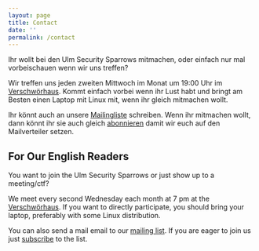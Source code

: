 ```yaml
---
layout: page
title: Contact
date: ''
permalink: /contact
---
```


Ihr wollt bei den Ulm Security Sparrows mitmachen, oder einfach nur mal vorbeischauen wenn wir uns treffen?

Wir treffen uns jeden zweiten Mittwoch im Monat um 19:00 Uhr im [Verschwörhaus](https://verschwoerhaus.de). Kommt einfach vorbei wenn ihr Lust habt und bringt am Besten einen Laptop mit Linux mit, wenn ihr gleich mitmachen wollt.

Ihr könnt auch an unsere [Mailingliste](mailto:ctf@lists.uni-ulm.de) schreiben. Wenn ihr mitmachen wollt, dann könnt ihr sie auch gleich [abonnieren](https://imap.uni-ulm.de/lists/subscribe/ctf) damit wir euch auf den Mailverteiler setzen.

## For Our English Readers

You want to join the Ulm Security Sparrows or just show up to a meeting/ctf?

We meet every second Wednesday each month at 7 pm at the [Verschwörhaus](https://verschwoerhaus.de). If you want to directly participate, you should bring your laptop, preferably with some Linux distribution.

You can also send a mail email to our [mailing list](mailto:ctf@lists.uni-ulm.de). If you are eager to join us just [subscribe](https://imap.uni-ulm.de/lists/subscribe/ctf) to the list.
